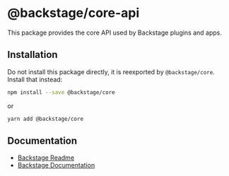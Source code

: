 # @backstage/core-api

This package provides the core API used by Backstage plugins and apps.

## Installation

Do not install this package directly, it is reexported by `@backstage/core`. Install that instead:

```sh
npm install --save @backstage/core
```

or

```sh
yarn add @backstage/core
```

## Documentation

- [Backstage Readme](https://github.com/backstage/backstage/blob/master/README.md)
- [Backstage Documentation](https://github.com/backstage/backstage/blob/master/docs/README.md)
